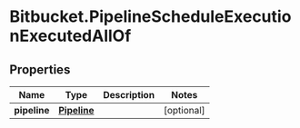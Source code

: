 # Bitbucket.PipelineScheduleExecutionExecutedAllOf

## Properties

Name | Type | Description | Notes
------------ | ------------- | ------------- | -------------
**pipeline** | [**Pipeline**](Pipeline.md) |  | [optional] 


